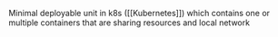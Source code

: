 Minimal deployable unit in k8s ([[Kubernetes]]) which contains one or multiple containers that are sharing resources and local network
